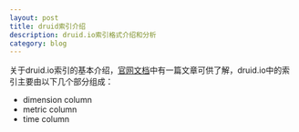 ```yaml
---
layout: post
title: druid索引介绍
description: druid.io索引格式介绍和分析
category: blog
---
```


关于druid.io索引的基本介绍，[官网文档][1]中有一篇文章可供了解，druid.io中的索引主要由以下几个部分组成：

<ul>
    <li>dimension column</li>
    <li>metric column</li>
    <li>time column</li>
</ul>


[Yaotc]:    http://yaotec.info  "Yaotc"
[1]:   http://druid.io/docs/latest/design/segments.html "druid.io segments"